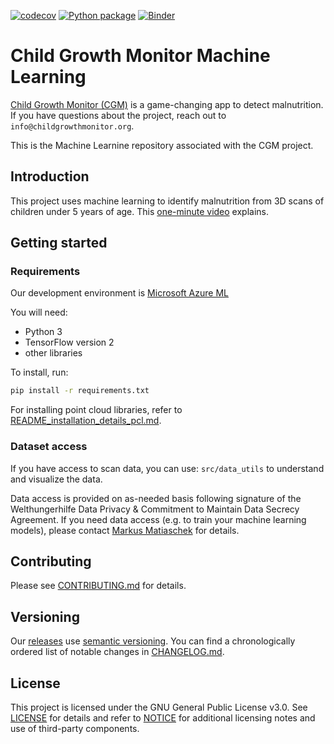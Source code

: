 [![codecov](https://codecov.io/gh/Welthungerhilfe/cgm-ml/branch/main/graph/badge.svg?token=LG8Q3NTVE1)](https://codecov.io/gh/Welthungerhilfe/cgm-ml)
[![Python package](https://github.com/Welthungerhilfe/cgm-ml/actions/workflows/continous-integration.yml/badge.svg?branch=main)](https://github.com/Welthungerhilfe/cgm-ml/actions/workflows/continous-integration.yml)
[![Binder](https://mybinder.org/badge_logo.svg)](https://mybinder.org/v2/gh/Welthungerhilfe/cgm-ml/HEAD)

# Child Growth Monitor Machine Learning

[Child Growth Monitor (CGM)](https://childgrowthmonitor.org) is a
game-changing app to detect malnutrition. If you have questions about the project, reach out to `info@childgrowthmonitor.org`.

This is the Machine Learnine repository associated with the CGM project.

## Introduction

This project uses machine learning to identify malnutrition from 3D scans of children under 5 years of age. This [one-minute video](https://www.youtube.com/watch?v=f2doV43jdwg) explains.

## Getting started

### Requirements

Our development environment is [Microsoft Azure ML](https://azure.microsoft.com/en-us/services/machine-learning/#security)

You will need:
* Python 3
* TensorFlow version 2
* other libraries

To install, run:

```bash
pip install -r requirements.txt
```

For installing point cloud libraries, refer to
[README_installation_details_pcl.md](README_installation_details_pcl.md).

### Dataset access

If you have access to scan data, you can use: `src/data_utils` to understand and visualize the data.

Data access is provided on as-needed basis following signature of the Welthungerhilfe Data Privacy & Commitment to
Maintain Data Secrecy Agreement. If you need data access (e.g. to train your machine learning models),
please contact [Markus Matiaschek](mailto:info@childgrowthmonitor.org) for details.

## Contributing

Please see [CONTRIBUTING.md](CONTRIBUTING.md) for details.

## Versioning

Our [releases](https://github.com/Welthungerhilfe/cgm-ml/releases) use [semantic versioning](http://semver.org). You can find a chronologically ordered list of notable changes in [CHANGELOG.md](CHANGELOG.md).

## License

This project is licensed under the GNU General Public License v3.0. See [LICENSE](LICENSE) for details and refer to [NOTICE](NOTICE) for additional licensing notes and use of third-party components.
